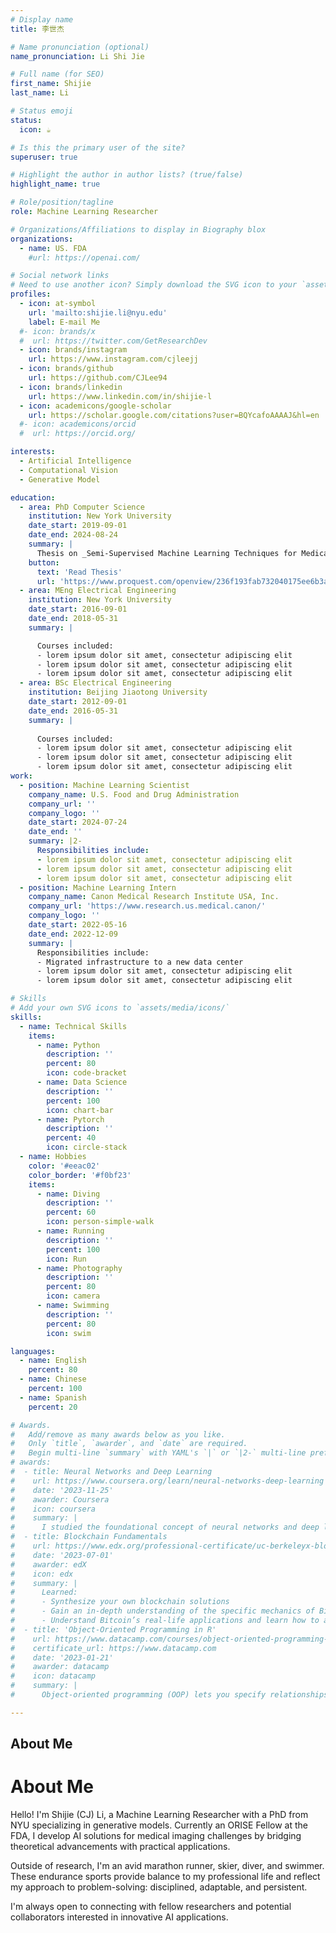 ```yaml
---
# Display name
title: 李世杰

# Name pronunciation (optional)
name_pronunciation: Li Shi Jie

# Full name (for SEO)
first_name: Shijie
last_name: Li

# Status emoji
status:
  icon: ☕️

# Is this the primary user of the site?
superuser: true

# Highlight the author in author lists? (true/false)
highlight_name: true

# Role/position/tagline
role: Machine Learning Researcher

# Organizations/Affiliations to display in Biography blox
organizations:
  - name: US. FDA
    #url: https://openai.com/

# Social network links
# Need to use another icon? Simply download the SVG icon to your `assets/media/icons/` folder.
profiles:
  - icon: at-symbol
    url: 'mailto:shijie.li@nyu.edu'
    label: E-mail Me
  #- icon: brands/x
  #  url: https://twitter.com/GetResearchDev
  - icon: brands/instagram
    url: https://www.instagram.com/cjleejj
  - icon: brands/github
    url: https://github.com/CJLee94
  - icon: brands/linkedin
    url: https://www.linkedin.com/in/shijie-l
  - icon: academicons/google-scholar
    url: https://scholar.google.com/citations?user=BQYcafoAAAAJ&hl=en
  #- icon: academicons/orcid
  #  url: https://orcid.org/

interests:
  - Artificial Intelligence
  - Computational Vision
  - Generative Model

education:
  - area: PhD Computer Science
    institution: New York University
    date_start: 2019-09-01
    date_end: 2024-08-24
    summary: |
      Thesis on _Semi-Supervised Machine Learning Techniques for Medical Image Denoising and Segmentation_. Supervised by [Prof Guido Gerig](http://engineering.nyu.edu/~gerig/). Presented papers at 3 IEEE conferences.
    button:
      text: 'Read Thesis'
      url: 'https://www.proquest.com/openview/236f193fab732040175ee6b3ad2c1aa6/1?cbl=18750&diss=y&pq-origsite=gscholar'
  - area: MEng Electrical Engineering
    institution: New York University
    date_start: 2016-09-01
    date_end: 2018-05-31
    summary: |

      Courses included:
      - lorem ipsum dolor sit amet, consectetur adipiscing elit
      - lorem ipsum dolor sit amet, consectetur adipiscing elit
      - lorem ipsum dolor sit amet, consectetur adipiscing elit
  - area: BSc Electrical Engineering
    institution: Beijing Jiaotong University
    date_start: 2012-09-01
    date_end: 2016-05-31
    summary: |
      
      Courses included:
      - lorem ipsum dolor sit amet, consectetur adipiscing elit
      - lorem ipsum dolor sit amet, consectetur adipiscing elit
      - lorem ipsum dolor sit amet, consectetur adipiscing elit
work:
  - position: Machine Learning Scientist
    company_name: U.S. Food and Drug Administration
    company_url: ''
    company_logo: ''
    date_start: 2024-07-24
    date_end: ''
    summary: |2-
      Responsibilities include:
      - lorem ipsum dolor sit amet, consectetur adipiscing elit
      - lorem ipsum dolor sit amet, consectetur adipiscing elit
      - lorem ipsum dolor sit amet, consectetur adipiscing elit
  - position: Machine Learning Intern
    company_name: Canon Medical Research Institute USA, Inc.
    company_url: 'https://www.research.us.medical.canon/'
    company_logo: ''
    date_start: 2022-05-16
    date_end: 2022-12-09
    summary: |
      Responsibilities include:
      - Migrated infrastructure to a new data center
      - lorem ipsum dolor sit amet, consectetur adipiscing elit
      - lorem ipsum dolor sit amet, consectetur adipiscing elit

# Skills
# Add your own SVG icons to `assets/media/icons/`
skills:
  - name: Technical Skills
    items:
      - name: Python
        description: ''
        percent: 80
        icon: code-bracket
      - name: Data Science
        description: ''
        percent: 100
        icon: chart-bar
      - name: Pytorch
        description: ''
        percent: 40
        icon: circle-stack
  - name: Hobbies
    color: '#eeac02'
    color_border: '#f0bf23'
    items:
      - name: Diving
        description: ''
        percent: 60
        icon: person-simple-walk
      - name: Running
        description: ''
        percent: 100
        icon: Run
      - name: Photography
        description: ''
        percent: 80
        icon: camera
      - name: Swimming
        description: ''
        percent: 80
        icon: swim

languages:
  - name: English
    percent: 80
  - name: Chinese
    percent: 100
  - name: Spanish
    percent: 20

# Awards.
#   Add/remove as many awards below as you like.
#   Only `title`, `awarder`, and `date` are required.
#   Begin multi-line `summary` with YAML's `|` or `|2-` multi-line prefix and indent 2 spaces below.
# awards:
#  - title: Neural Networks and Deep Learning
#    url: https://www.coursera.org/learn/neural-networks-deep-learning
#    date: '2023-11-25'
#    awarder: Coursera
#    icon: coursera
#    summary: |
#      I studied the foundational concept of neural networks and deep learning. By the end, I was familiar with the significant technological trends driving the rise of deep learning; build, train, and apply fully connected deep neural networks; implement efficient (vectorized) neural networks; identify key parameters in a neural network’s architecture; and apply deep learning to your own applications.
#  - title: Blockchain Fundamentals
#    url: https://www.edx.org/professional-certificate/uc-berkeleyx-blockchain-fundamentals
#    date: '2023-07-01'
#    awarder: edX
#    icon: edx
#    summary: |
#      Learned:
#      - Synthesize your own blockchain solutions
#      - Gain an in-depth understanding of the specific mechanics of Bitcoin
#      - Understand Bitcoin’s real-life applications and learn how to attack and destroy Bitcoin, Ethereum, smart # contracts and Dapps, and alternatives to Bitcoin’s Proof-of-Work consensus algorithm
#  - title: 'Object-Oriented Programming in R'
#    url: https://www.datacamp.com/courses/object-oriented-programming-with-s3-and-r6-in-r
#    certificate_url: https://www.datacamp.com
#    date: '2023-01-21'
#    awarder: datacamp
#    icon: datacamp
#    summary: |
#      Object-oriented programming (OOP) lets you specify relationships between functions and the objects that they can act on, helping you manage complexity in your code. This is an intermediate level course, providing an introduction to OOP, using the S3 and R6 systems. S3 is a great day-to-day R programming tool that simplifies some of the functions that you write. R6 is especially useful for industry-specific analyses, working with web APIs, and building GUIs.

---
```


## About Me

# About Me

Hello! I'm Shijie (CJ) Li, a Machine Learning Researcher with a PhD from NYU specializing in generative models. Currently an ORISE Fellow at the FDA, I develop AI solutions for medical imaging challenges by bridging theoretical advancements with practical applications.

Outside of research, I'm an avid marathon runner, skier, diver, and swimmer. These endurance sports provide balance to my professional life and reflect my approach to problem-solving: disciplined, adaptable, and persistent.

I'm always open to connecting with fellow researchers and potential collaborators interested in innovative AI applications.
